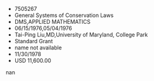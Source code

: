 
* 7505267
* General Systems of Conservation Laws
* DMS,APPLIED MATHEMATICS
* 06/15/1976,05/04/1976
* Tai-Ping Liu,MD,University of Maryland, College Park
* Standard Grant
*   name not available
* 11/30/1978
* USD 11,600.00

nan
